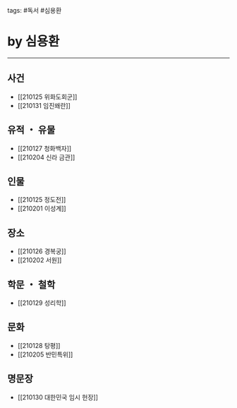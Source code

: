 tags: #독서 #심용환

# by 심용환

<hr />

## 사건
- [[210125 위화도회군]]
- [[210131 임진왜란]]

## 유적 ・ 유물
- [[210127 청화백자]]
- [[210204 신라 금관]]

## 인물
- [[210125 정도전]]
- [[210201 이성계]]

## 장소
- [[210126 경복궁]]
- [[210202 서원]]

## 학문 ・ 철학
- [[210129 성리학]]

## 문화
- [[210128 탕평]]
- [[210205 반민특위]]

## 명문장
- [[210130 대한민국 임시 헌장]]